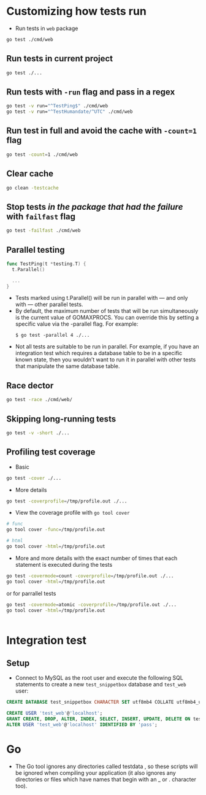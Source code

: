 # Customizing how tests run

- Run tests in `web` package
```bash
go test ./cmd/web
```
## Run tests in current project
```bash
go test ./...
```
## Run tests with `-run` flag and pass in a regex
```bash
go test -v run="^TestPing$" ./cmd/web
go test -v run="^TestHumandate/^UTC" ./cmd/web
```
## Run test in full and avoid the cache with `-count=1` flag
```bash
go test -count=1 ./cmd/web
```
## Clear cache
```bash
go clean -testcache
```
## Stop tests ***in the package that had the failure*** with `failfast` flag
```bash
go test -failfast ./cmd/web
```
## Parallel testing
```go
func TestPing(t *testing.T) {
  t.Parallel()

  ...
}
```
- Tests marked using t.Parallel() will be run in parallel with — and only with — other parallel tests.
- By default, the maximum number of tests that will be run simultaneously is the current
  value of GOMAXPROCS. You can override this by setting a specific value via the -parallel
  flag. For example:
  ```golang
  $ go test -parallel 4 ./...
  ```
- Not all tests are suitable to be run in parallel. For example, if you have an integration test
  which requires a database table to be in a specific known state, then you wouldn’t want to
  run it in parallel with other tests that manipulate the same database table.
## Race dector
```bash
go test -race ./cmd/web/
```
## Skipping long-running tests
```bash
go test -v -short ./...
```
## Profiling test coverage
- Basic
```bash
go test -cover ./...
```
- More details
```bash
go test -coverprofile=/tmp/profile.out ./...
```
- View the coverage profile with `go tool cover`
```bash
# func
go tool cover -func=/tmp/profile.out

# html
go tool cover -html=/tmp/profile.out
```
- More and more details with the exact number of times that each statement is executed during the tests
```bash
go test -covermode=count -coverprofile=/tmp/profile.out ./...
go tool cover -html=/tmp/profile.out
```
or for parrallel tests
```bash
go test -covermode=atomic -coverprofile=/tmp/profile.out ./...
go tool cover -html=/tmp/profile.out
  
```

# Integration test
## Setup
- Connect to MySQL as the root user and execute the following SQL statements to create a new `test_snippetbox` database and `test_web` user:
```sql
CREATE DATABASE test_snippetbox CHARACTER SET utf8mb4 COLLATE utf8mb4_unicode_ci;
```

```sql
CREATE USER 'test_web'@'localhost';
GRANT CREATE, DROP, ALTER, INDEX, SELECT, INSERT, UPDATE, DELETE ON test_snippetbox.* TO 'test_web'@'localhost';
ALTER USER 'test_web'@'localhost' IDENTIFIED BY 'pass';
```

# Go
- The Go tool ignores any directories called testdata , so these scripts will be
ignored when compiling your application (it also ignores any directories or files which
have names that begin with an _ or . character too).
